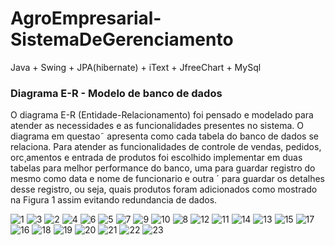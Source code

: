 # AgroEmpresarial-SistemaDeGerenciamento
Java + Swing + JPA(hibernate) + iText + JfreeChart + MySql

### Diagrama E-R - Modelo de banco de dados
O diagrama E-R (Entidade-Relacionamento) foi pensado e modelado para atender
as necessidades e as funcionalidades presentes no sistema. O diagrama em questao˜
apresenta como cada tabela do banco de dados se relaciona.
Para atender as funcionalidades de controle de vendas, pedidos, orc¸amentos e entrada
de produtos foi escolhido implementar em duas tabelas para melhor performance
do banco, uma para guardar registro do mesmo como data e nome de funcionario e outra ´
para guardar os detalhes desse registro, ou seja, quais produtos foram adicionados como
mostrado na Figura 1 assim evitando redundancia de dados. 

![1](http://187.7.106.14:7963/uploads/Leonardo/tcc-leonardo/76ac41223a/1.png)
![3](http://187.7.106.14:7963/uploads/Leonardo/tcc-leonardo/2a14c38fdc/3.png)
![2](http://187.7.106.14:7963/uploads/Leonardo/tcc-leonardo/ece5a2ac61/2.png)
![4](http://187.7.106.14:7963/uploads/Leonardo/tcc-leonardo/6107afbadd/4.png)
![6](http://187.7.106.14:7963/uploads/Leonardo/tcc-leonardo/0c39382a0f/6.png)
![5](http://187.7.106.14:7963/uploads/Leonardo/tcc-leonardo/e0e1157b3f/5.png)
![7](http://187.7.106.14:7963/uploads/Leonardo/tcc-leonardo/de73569da9/7.png)
![9](http://187.7.106.14:7963/uploads/Leonardo/tcc-leonardo/614b46a69a/9.png)
![10](http://187.7.106.14:7963/uploads/Leonardo/tcc-leonardo/7667a8f3b0/10.png)
![8](http://187.7.106.14:7963/uploads/Leonardo/tcc-leonardo/8a0a80f716/8.png)
![12](http://187.7.106.14:7963/uploads/Leonardo/tcc-leonardo/07ce6bd8e0/12.png)
![11](http://187.7.106.14:7963/uploads/Leonardo/tcc-leonardo/8d6b741d64/11.png)
![14](http://187.7.106.14:7963/uploads/Leonardo/tcc-leonardo/767c161f58/14.png)
![13](http://187.7.106.14:7963/uploads/Leonardo/tcc-leonardo/bfa257f79c/13.png)
![15](http://187.7.106.14:7963/uploads/Leonardo/tcc-leonardo/c1afd45567/15.png)
![17](http://187.7.106.14:7963/uploads/Leonardo/tcc-leonardo/9fbb25216b/17.png)
![16](http://187.7.106.14:7963/uploads/Leonardo/tcc-leonardo/aaee861cf6/16.png)
![18](http://187.7.106.14:7963/uploads/Leonardo/tcc-leonardo/adc17687da/18.png)
![19](http://187.7.106.14:7963/uploads/Leonardo/tcc-leonardo/2fb797f2b1/19.png)
![20](http://187.7.106.14:7963/uploads/Leonardo/tcc-leonardo/3adfba7ad7/20.png)
![21](http://187.7.106.14:7963/uploads/Leonardo/tcc-leonardo/0d00cc3894/21.png)
![22](http://187.7.106.14:7963/uploads/Leonardo/tcc-leonardo/ce729d29cf/22.png)
![23](http://187.7.106.14:7963/uploads/Leonardo/tcc-leonardo/4538e87a26/23.png)

